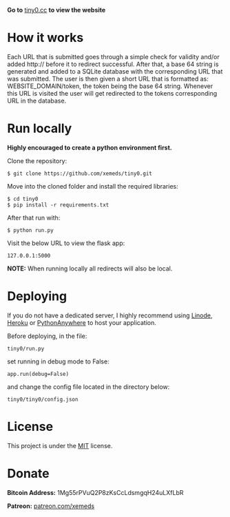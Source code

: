**Go to** [tiny0.cc](https://tiny0.cc) **to view the website**

# How it works

Each URL that is submitted goes through a simple check for validity and/or added http:// before it to redirect successful.
After that, a base 64 string is generated and added to a SQLite database with the corresponding URL that was submitted.
The user is then given a short URL that is formatted as: WEBSITE_DOMAIN/token, the token being the base 64 string.
Whenever this URL is visited the user will get redirected to the tokens corresponding URL in the database.

# Run locally

**Highly encouraged to create a python environment first.**

Clone the repository:

	$ git clone https://github.com/xemeds/tiny0.git

Move into the cloned folder and install the required libraries:

	$ cd tiny0
	$ pip install -r requirements.txt

After that run with:

	$ python run.py

Visit the below URL to view the flask app:

	127.0.0.1:5000

**NOTE:** When running locally all redirects will also be local.

# Deploying

If you do not have a dedicated server, I highly recommend using [Linode](https://www.linode.com/), [Heroku](https://www.heroku.com/) or [PythonAnywhere](https://www.pythonanywhere.com/) to host your application.

Before deploying, in the file:

	tiny0/run.py  

set running in debug mode to False:

	app.run(debug=False)

and change the config file located in the directory below:

	tiny0/tiny0/config.json

# License

This project is under the [MIT](https://github.com/xemeds/tiny0/blob/master/LICENSE) license.

# Donate

**Bitcoin Address:** 1Mg55rPVuQ2P8zKsCcLdsmgqH24uLXfLbR

**Patreon:** [patreon.com/xemeds](https://www.patreon.com/xemeds)
